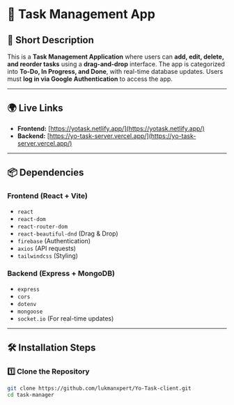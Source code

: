 # 📝 Task Management App

## 📌 Short Description
This is a **Task Management Application** where users can **add, edit, delete, and reorder tasks** using a **drag-and-drop** interface. The app is categorized into **To-Do, In Progress, and Done**, with real-time database updates. Users must **log in via Google Authentication** to access the app.

---

## 🌍 Live Links
- **Frontend:** [https://yotask.netlify.app/](https://yotask.netlify.app/)
- **Backend:** [https://yo-task-server.vercel.app/](https://yo-task-server.vercel.app/)

---

## 📦 Dependencies

### **Frontend (React + Vite)**
- `react`
- `react-dom`
- `react-router-dom`
- `react-beautiful-dnd` (Drag & Drop)
- `firebase` (Authentication)
- `axios` (API requests)
- `tailwindcss` (Styling)

### **Backend (Express + MongoDB)**
- `express`
- `cors`
- `dotenv`
- `mongoose`
- `socket.io` (For real-time updates)

---

## 🛠 Installation Steps

### **1️⃣ Clone the Repository**
```bash
git clone https://github.com/lukmanxpert/Yo-Task-client.git
cd task-manager
